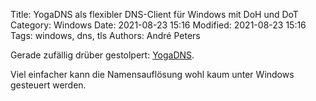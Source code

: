 Title: YogaDNS als flexibler DNS-Client für Windows mit DoH und DoT
Category: Windows
Date: 2021-08-23 15:16
Modified: 2021-08-23 15:16
Tags: windows, dns, tls
Authors: André Peters

Gerade zufällig drüber gestolpert: [YogaDNS](https://yogadns.com/).

Viel einfacher kann die Namensauflösung wohl kaum unter Windows gesteuert werden.
